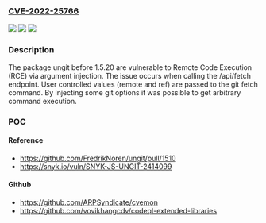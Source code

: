 ### [CVE-2022-25766](https://cve.mitre.org/cgi-bin/cvename.cgi?name=CVE-2022-25766)
![](https://img.shields.io/static/v1?label=Product&message=ungit&color=blue)
![](https://img.shields.io/static/v1?label=Version&message=%3C%201.5.20%20&color=brighgreen)
![](https://img.shields.io/static/v1?label=Vulnerability&message=Remote%20Code%20Execution%20(RCE)&color=brighgreen)

### Description

The package ungit before 1.5.20 are vulnerable to Remote Code Execution (RCE) via argument injection. The issue occurs when calling the /api/fetch endpoint. User controlled values (remote and ref) are passed to the git fetch command. By injecting some git options it was possible to get arbitrary command execution.

### POC

#### Reference
- https://github.com/FredrikNoren/ungit/pull/1510
- https://snyk.io/vuln/SNYK-JS-UNGIT-2414099

#### Github
- https://github.com/ARPSyndicate/cvemon
- https://github.com/vovikhangcdv/codeql-extended-libraries


